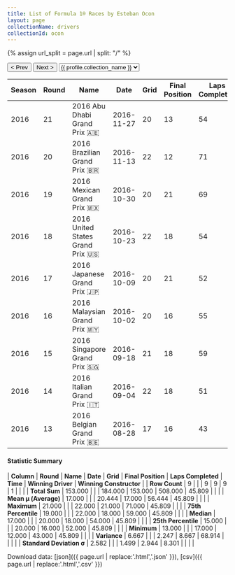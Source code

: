 ```yaml
---
title: List of Formula 1® Races by Esteban Ocon
layout: page
collectionName: drivers
collectionId: ocon
---
```


{% assign url_split = page.url | split: "/" %}
<div id="collection-navigation">
<button onclick="selector.options[selector.selectedIndex-1].value && (window.location = selector.options[selector.selectedIndex-1].value);">&lt; Prev</button>
<button onclick="selector.options[selector.selectedIndex+1].value && (window.location = selector.options[selector.selectedIndex+1].value);">Next &gt;</button>
<select id="selector" onchange="this.options[this.selectedIndex].value && (window.location = this.options[this.selectedIndex].value);">
  {% for collectionId in site.data[page.collectionName].refs %}
    {% if collectionId == page.collectionId %}
      {% assign selected = "selected" %}
    {% else %}
      {% assign selected = "" %}
    {% endif %}
    {% assign profile = site.data[page.collectionName][collectionId].profile %}
    <option value="/f1/{{ page.collectionName }}/{{ collectionId }}/{{ url_split[4] }}" {{ selected }}>{{ profile.collection_name }}</option>
  {% endfor %}
</select>
</div>

| Season | Round | Name | Date | Grid | Final Position | Laps Completed | Time | Winning Driver | Winning Constructor |
|--|--|--|--|--|--|--|--|--|--|
| 2016 | 21 | 2016 Abu Dhabi Grand Prix 🇦🇪 | 2016-11-27 | 20 | 13 | 54 |   | Lewis Hamilton 🇬🇧 | Mercedes 🇩🇪 |
| 2016 | 20 | 2016 Brazilian Grand Prix 🇧🇷 | 2016-11-13 | 22 | 12 | 71 | +45.809 | Lewis Hamilton 🇬🇧 | Mercedes 🇩🇪 |
| 2016 | 19 | 2016 Mexican Grand Prix 🇲🇽 | 2016-10-30 | 20 | 21 | 69 |   | Lewis Hamilton 🇬🇧 | Mercedes 🇩🇪 |
| 2016 | 18 | 2016 United States Grand Prix 🇺🇸 | 2016-10-23 | 22 | 18 | 54 |   | Lewis Hamilton 🇬🇧 | Mercedes 🇩🇪 |
| 2016 | 17 | 2016 Japanese Grand Prix 🇯🇵 | 2016-10-09 | 20 | 21 | 52 |   | Nico Rosberg 🇩🇪 | Mercedes 🇩🇪 |
| 2016 | 16 | 2016 Malaysian Grand Prix 🇲🇾 | 2016-10-02 | 20 | 16 | 55 |   | Daniel Ricciardo 🇦🇺 | Red Bull 🇦🇹 |
| 2016 | 15 | 2016 Singapore Grand Prix 🇸🇬 | 2016-09-18 | 21 | 18 | 59 |   | Nico Rosberg 🇩🇪 | Mercedes 🇩🇪 |
| 2016 | 14 | 2016 Italian Grand Prix 🇮🇹 | 2016-09-04 | 22 | 18 | 51 |   | Nico Rosberg 🇩🇪 | Mercedes 🇩🇪 |
| 2016 | 13 | 2016 Belgian Grand Prix 🇧🇪 | 2016-08-28 | 17 | 16 | 43 |   | Nico Rosberg 🇩🇪 | Mercedes 🇩🇪 |

#### Statistic Summary

| **Column** | **Round** | **Name** | **Date** | **Grid** | **Final Position** | **Laps Completed** | **Time** | **Winning Driver** | **Winning Constructor** |
| **Row Count** | 9 |  |  | 9 | 9 | 9 | 1 |  |  |
| **Total Sum** | 153.000 |  |  | 184.000 | 153.000 | 508.000 | 45.809 |  |  |
| **Mean μ (Average)** | 17.000 |  |  | 20.444 | 17.000 | 56.444 | 45.809 |  |  |
| **Maximum** | 21.000 |  |  | 22.000 | 21.000 | 71.000 | 45.809 |  |  |
| **75th Percentile** | 19.000 |  |  | 22.000 | 18.000 | 59.000 | 45.809 |  |  |
| **Median** | 17.000 |  |  | 20.000 | 18.000 | 54.000 | 45.809 |  |  |
| **25th Percentile** | 15.000 |  |  | 20.000 | 16.000 | 52.000 | 45.809 |  |  |
| **Minimum** | 13.000 |  |  | 17.000 | 12.000 | 43.000 | 45.809 |  |  |
| **Variance** | 6.667 |  |  | 2.247 | 8.667 | 68.914 |  |  |  |
| **Standard Deviation σ** | 2.582 |  |  | 1.499 | 2.944 | 8.301 |  |  |  |

Download data: [json]({{ page.url | replace:'.html','.json' }}), [csv]({{ page.url | replace:'.html','.csv' }})
